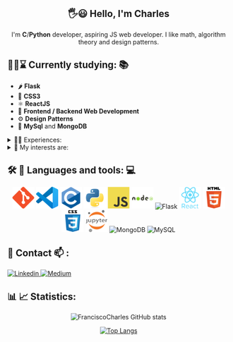 <h2 align="center"">
    🖐😃 Hello, I'm Charles
</h2>
<div align="center">
	I'm <b>C</b>/<b>Python</b> developer, aspiring JS web developer. I like math, algorithm theory and design patterns.
</div>

## 👨‍💻⌛ Currently studying: 📚

* 🌶️ **Flask**
* 📌 **CSS3**
* ⚛️ **ReactJS**
* 📌 **Frontend / Backend Web Development**
* ⚙️ **Design Patterns**
* 🎲 **MySql** and **MongoDB**


<details>
    <summary>🔮✨ Experiences:</summary>

* **4 years** of experience in C.
* **3 years** of experience in Python.

</details>

<details>
    <summary>👀 My interests are:</summary>			
									 
* 📌 **Algorithms**
* 📌 **Data structures**
* 📌 **Optimization**
* 🎲 **Math**
* 📌 Simulations
* 📌 Artificial intelligence
* 🎮 Game development
* 🐍 **Python** and **C** 💖
									 
</details>
									 
## 🛠 🧰 Languages and tools: 💻

<div align="center">
					
<img src="https://raw.githubusercontent.com/devicons/devicon/master/icons/git/git-plain.svg" alt="Nodejs" width="50">

<img src="https://raw.githubusercontent.com/github/explore/80688e429a7d4ef2fca1e82350fe8e3517d3494d/topics/visual-studio-code/visual-studio-code.png" alt="VisualStudioCode" width="50">

<img src="https://raw.githubusercontent.com/devicons/devicon/master/icons/c/c-original.svg" alt="C" width="50">
													      
<img src="https://raw.githubusercontent.com/devicons/devicon/master/icons/python/python-original.svg" alt="Python" width="50">

<img src="https://raw.githubusercontent.com/devicons/devicon/master/icons/javascript/javascript-original.svg" alt="javascript" width="50">

<img src="https://raw.githubusercontent.com/devicons/devicon/master/icons/nodejs/nodejs-original-wordmark.svg" alt="Nodejs" width="50">

<img src="https://cdn.jsdelivr.net/gh/devicons/devicon/icons/flask/flask-original.svg" alt="Flask" width="50">

<img src="https://raw.githubusercontent.com/devicons/devicon/master/icons/react/react-original-wordmark.svg" alt="ReactJs" width="50">

<img src="https://raw.githubusercontent.com/devicons/devicon/master/icons/html5/html5-original-wordmark.svg" alt="Html5" width="50">

<img src="https://raw.githubusercontent.com/devicons/devicon/master/icons/css3/css3-original-wordmark.svg" alt="Css3" width="50">

<img src="https://raw.githubusercontent.com/devicons/devicon/master/icons/jupyter/jupyter-original-wordmark.svg" alt="Jupyter-notebook" width="50">

<img src="https://cdn.jsdelivr.net/gh/devicons/devicon/icons/mongodb/mongodb-original-wordmark.svg" alt="MongoDB" width="50">

<img src="https://cdn.jsdelivr.net/gh/devicons/devicon/icons/mysql/mysql-original-wordmark.svg" alt="MySQL" width="60">

    
</div>
																																	 
## 📧 Contact 📫 :
<div align="left">
	<a href="https://www.linkedin.com/in/francisco-charles-852852215/" target="_blank">						  
		<img src="https://img.shields.io/badge/LinkedIn-0077B5?style=for-the-badge&logo=linkedin&logoColor=white" alt="Linkedin" height="30">
	</a>
	<a href="https://medium.com/@frogfccharles963" target="_blank">						  
		<img src="https://img.shields.io/badge/Medium-12100E?style=for-the-badge&logo=medium&logoColor=white" alt="Medium" height="30">
	</a>																	   
</div>
																																		 
## 📊 📈 Statistics:
<div align="center">

![FranciscoCharles GitHub stats](https://github-readme-stats.vercel.app/api?username=FranciscoCharles&show_icons=true&theme=jolly)
                                                                                                           
[![Top Langs](https://github-readme-stats.vercel.app/api/top-langs/?username=FranciscoCharles&langs_count=8&theme=jolly)](https://github.com/FranciscoCharles/github-readme-stats)
																										   
</div>


